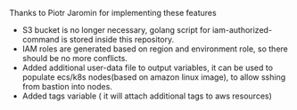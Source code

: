 Thanks to Piotr Jaromin for implementing these features

* S3 bucket is no longer necessary, golang script for iam-authorized-command is stored inside this repository.
* IAM roles are generated based on region and environment role, so there should be no more conflicts.
* Added additional user-data file to output variables, it can be used to populate ecs/k8s nodes(based on amazon linux image), to allow sshing from bastion into nodes.
* Added tags variable ( it will attach additional tags to aws resources)